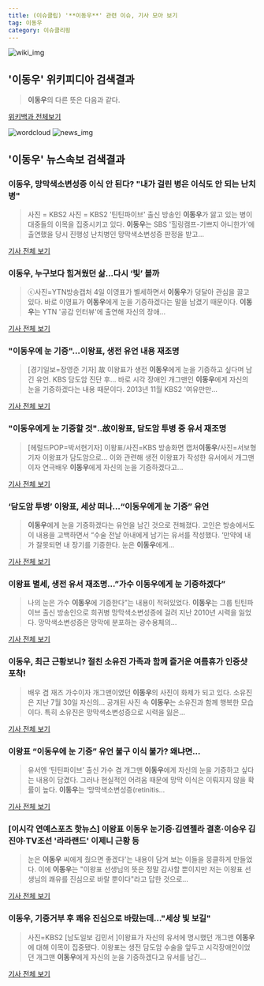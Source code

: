 ```yaml
---
title: (이슈클립) '**이동우**' 관련 이슈, 기사 모아 보기
tag: 이동우
category: 이슈클리핑
---
```

![wiki_img](https://user-images.githubusercontent.com/42597476/44503234-41136a80-a6d0-11e8-9071-6fc6418eafe4.png)
## **'**이동우**'** 위키피디아 검색결과
>**이동우**의 다른 뜻은 다음과 같다.

<a href="https://ko.wikipedia.org/wiki/이동우" target="_blank">위키백과 전체보기</a>

![wordcloud](https://s3.ap-northeast-2.amazonaws.com/lyrics101-wordcloud/2018-09-04-1536036679.png)
![news_img](https://user-images.githubusercontent.com/42597476/44507050-1206f400-a6e4-11e8-8d98-7ffbfebb353f.png)
## **'**이동우**'** 뉴스속보 검색결과
### **이동우**, 망막색소변성증 이식 안 된다? "내가 걸린 병은 이식도 안 되는 난치병"

>사진 = KBS2 사진 = KBS2 '틴틴파이브' 출신 방송인 **이동우**가 앓고 있는 병이 대중들의 이목을 집중시키고 있다. **이동우**는 SBS '힐링캠프-기쁘지 아니한가'에 출연했을 당시 진행성 난치병인 망막색소변성증 판정을 받고...

<a href="http://www.sjbnews.com/news/articleView.html?idxno=617275" target="_blank">기사 전체 보기</a>

### **이동우**, 누구보다 힘겨웠던 삶...다시 ‘빛’ 볼까

>ⓒ사진=YTN방송캡처 4일 이영표가 별세하면서 **이동우**가 덩달아 관심을 끌고 있다. 바로 이영표가 **이동우**에게 눈을 기증하겠다는 말을 남겼기 때문이다. **이동우**는 YTN '공감 인터뷰'에 출연해 자신의 장애...

<a href="http://www.dailian.co.kr/news/view/737168/?sc=naver" target="_blank">기사 전체 보기</a>

### "**이동우**에 눈 기증"…이왕표, 생전 유언 내용 재조명

>[경기일보=장영준 기자] 故 이왕표가 생전 **이동우**에게 눈을 기증하고 싶다며 남긴 유언. KBS 담도암 진단 후... 바로 시각 장애인 개그맨인 **이동우**에게 자신의 눈을 기증하겠다는 내용 때문이다. 2013년 11월 KBS2 '여유만만...

<a href="http://www.kyeonggi.com/?mod=news&act=articleView&idxno=1515976" target="_blank">기사 전체 보기</a>

### "**이동우**에게 눈 기증할 것"‥故이왕표, 담도암 투병 중 유서 재조명

>[헤럴드POP=박서현기자] 이왕표/사진=KBS 방송화면 캡처**이동우**/사진=서보형 기자 이왕표가 담도암으로... 이와 관련해 생전 이왕표가 작성한 유서에서 개그맨이자 연극배우 **이동우**에게 자신의 눈을 기증하겠다고...

<a href="http://biz.heraldcorp.com/view.php?ud=201809041155223707755_1" target="_blank">기사 전체 보기</a>

### ‘담도암 투병’ 이왕표, 세상 떠나…“**이동우**에게 눈 기증” 유언

>**이동우**에게 눈을 기증하겠다는 유언을 남긴 것으로 전해졌다. 고인은 방송에서도 이 내용을 고백하면서 “수술 전날 아내에게 남기는 유서를 작성했다. ‘만약에 내가 잘못되면 내 장기를 기증한다. 눈은 **이동우**에게...

<a href="http://sbsfune.sbs.co.kr/news/news_content.jsp?article_id=E10009197063" target="_blank">기사 전체 보기</a>

### 이왕표 별세, 생전 유서 재조명…”가수 **이동우**에게 눈 기증하겠다”

>나의 눈은 가수 **이동우**에 기증한다”는 내용이 적혀있었다. **이동우**는 그룹 틴틴파이브 출신 방송인으로 희귀병 망막색소변성증에 걸려 지난 2010년 시력을 잃었다. 망막색소변성증은 망막에 분포하는 광수용체의...

<a href="http://star.mk.co.kr/new/view.php?mc=ST&year=2018&no=556730" target="_blank">기사 전체 보기</a>

### **이동우**, 최근 근황보니? 절친 소유진 가족과 함께 즐거운 여름휴가 인증샷 포착!

>배우 겸 재즈 가수이자 개그맨이였던 **이동우**의 사진이 화제가 되고 있다. 소유진은 지난 7월 30일 자신의... 공개된 사진 속 **이동우**는 소유진과 함께 행복한 모습이다. 특히 소유진은 망막색소변성증으로 시력을 잃은...

<a href="http://www.joongdo.co.kr/main/view.php?key=20180904001313543" target="_blank">기사 전체 보기</a>

### 이왕표 “**이동우**에 눈 기증” 유언 불구 이식 불가? 왜냐면…

>유서엔 ‘틴틴파이브’ 출신 가수 겸 개그맨 **이동우**에게 자신의 눈을 기증하고 싶다는 내용이 담겼다. 그러나 현실적인 어려움 때문에 망막 이식은 이뤄지지 않을 확률이 높다. **이동우**는 ‘망막색소변성증(retinitis...

<a href="http://news.donga.com/3/all/20180904/91828116/2" target="_blank">기사 전체 보기</a>

### [이시각 연예스포츠 핫뉴스] 이왕표 **이동우** 눈기증·김엔젤라 결혼·이승우 김진야·TV조선 '라라랜드' 이제니 근황 등

>눈은 **이동우** 씨에게 줬으면 좋겠다'는 내용이 담겨 보는 이들을 뭉클하게 만들었다. 이에 **이동우**는 "이왕표 선생님의 뜻은 정말 감사할 뿐이지만 저는 이왕표 선생님의 쾌유를 진심으로 바랄 뿐이다"라고 답한 것으로...

<a href="http://www.etoday.co.kr/news/section/newsview.php?idxno=1659768" target="_blank">기사 전체 보기</a>

### **이동우**, 기증거부 후 쾌유 진심으로 바랐는데..."세상 빛 보길"

>사진=KBS2 [남도일보 김민서 ]이왕표가 자신의 유서에 명시했던 개그맨 **이동우**에 대해 이목이 집중됐다. 이왕표는 생전 담도암 수술을 앞두고 시각장애인이었던 개그맨 **이동우**에게 자신의 눈을 기증하겠다고 유서를 남긴...

<a href="http://www.namdonews.com/news/articleView.html?idxno=488790" target="_blank">기사 전체 보기</a>


